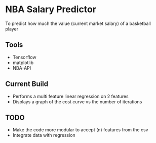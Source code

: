 # NBA Salary Predictor
To predict how much the value (current market salary) of a basketball player

## Tools
- Tensorflow
- matplotlib
- NBA-API

## Current Build
- Performs a multi feature linear regression on 2 features
- Displays a graph of the cost curve vs the number of iterations

## TODO
- Make the code more modular to accept (n) features from the csv
- Integrate data with regression
